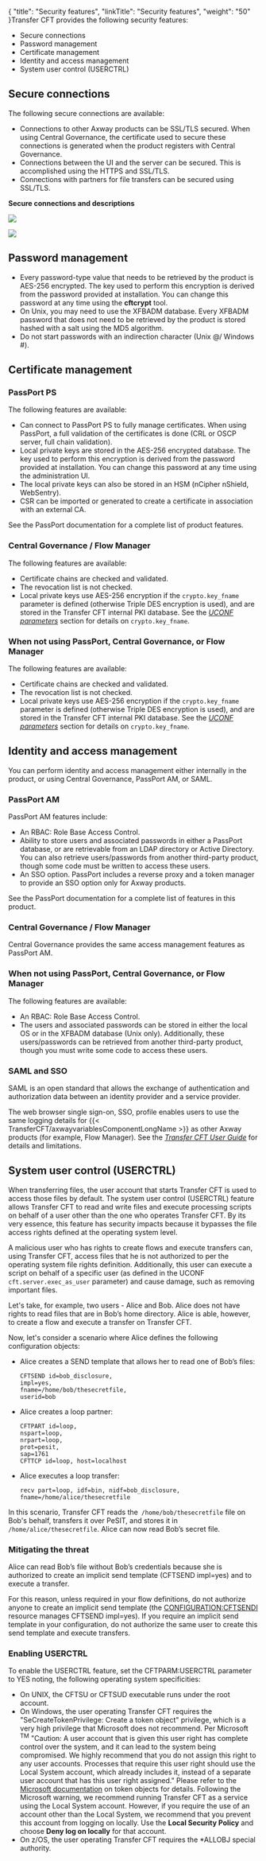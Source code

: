 {
    "title": "Security features",
    "linkTitle": "Security features",
    "weight": "50"
}Transfer CFT provides the following security features:

- Secure connections
- Password management
- Certificate management
- Identity and access management
- System user control (USERCTRL)

<span id="__RefHeading___Toc473905757"></span>

## Secure connections

The following secure connections are available:

- Connections to other Axway products can be SSL/TLS secured. When using Central Governance, the certificate used to secure these connections is generated when the product registers with Central Governance.
- Connections between the UI and the server can be secured. This is accomplished using the HTTPS and SSL/TLS.
- Connections with partners for file transfers can be secured using SSL/TLS.

********<span class="autonumber"></span>Secure connections and descriptions********

![](/Images/TransferCFT/sec_guide3.png)

![](/Images/TransferCFT/sec_legend.png)

<span id="__RefHeading___Toc473905758"></span>

## Password management

- Every password-type value that needs to be retrieved by the product is AES-256 encrypted. The key used to perform this encryption is derived from the password provided at installation. You can change this password at any time using the **cftcrypt** tool.
- On Unix, you may need to use the XFBADM database. Every XFBADM password that does not need to be retrieved by the product is stored hashed with a salt using the MD5 algorithm.
- Do not start passwords with an indirection character (Unix @/ Windows #).

## Certificate management

<span id="__RefHeading___Toc473905760"></span>

### PassPort PS

The following features are available:

- Can connect to PassPort PS to fully manage certificates. When using PassPort, a full validation of the certificates is done (CRL or OSCP server, full chain validation).
- Local private keys are stored in the AES-256 encrypted database. The key used to perform this encryption is derived from the password provided at installation. You can change this password at any time using the administration UI.
- The local private keys can also be stored in an HSM (nCipher nShield, WebSentry).
- CSR can be imported or generated to create a certificate in association with an external CA.

See the PassPort documentation for a complete list of product features.  

<span id="__RefHeading___Toc473905761"></span>

### Central Governance / Flow Manager

The following features are available:

- Certificate chains are checked and validated.
- The revocation list is not checked.
- Local private keys use AES-256 encryption if the <span class="code">`crypto.key_fname`</span> parameter is defined (otherwise Triple DES encryption is used), and are stored in the Transfer CFT internal PKI database. See the *[UCONF parameters](../../admin_intro/uconf/uconf_directory)* section for details on <span class="code">`crypto.key_fname`</span>.

### When not using PassPort, Central Governance, or Flow Manager

The following features are available:

- Certificate chains are checked and validated.
- The revocation list is not checked.
- Local private keys use AES-256 encryption if the <span class="code">`crypto.key_fname`</span> parameter is defined (otherwise Triple DES encryption is used), and are stored in the Transfer CFT internal PKI database. See the *[UCONF parameters](../../admin_intro/uconf/uconf_directory)* section for details on <span class="code">`crypto.key_fname`</span>.

<span id="__RefHeading___Toc473905763"></span>

## Identity and access management

You can perform identity and access management either internally in the product, or using Central Governance, PassPort AM, or SAML.

<span id="__RefHeading___Toc473905764"></span>

### PassPort AM

PassPort AM features include:

- An RBAC: Role Base Access Control.
- Ability to store users and associated passwords in either a PassPort database, or are retrievable from an LDAP directory or Active Directory. You can also retrieve users/passwords from another third-party product, though some code must be written to access these users.
- An SSO option. PassPort includes a reverse proxy and a token manager to provide an SSO option only for Axway products.

See the PassPort documentation for a complete list of features in this product.

<span id="__RefHeading___Toc473905765"></span>

### Central Governance / Flow Manager

Central Governance provides the same access management features as PassPort AM.

<span id="__RefHeading___Toc473905766"></span>

### When not using PassPort, Central Governance, or Flow Manager

The following features are available:

- An RBAC: Role Base Access Control.
- The users and associated passwords can be stored in either the local OS or in the XFBADM database (Unix only). Additionally, these users/passwords can be retrieved from another third-party product, though you must write some code to access these users.

<span id="SAML"></span>

### SAML and SSO

SAML is an open standard that allows the exchange of authentication and authorization data between an identity provider and a service provider.

The web browser single sign-on, SSO, profile enables users to use the same logging details for {{< TransferCFT/axwayvariablesComponentLongName  >}} as other Axway products (for example, Flow Manager). See the *[Transfer CFT User Guide](https://docs.axway.com/bundle/TransferCFT_38_UsersGuide_allOS_en_HTML5/page/Content/AxwayStartPage.htm)* for details and limitations.

## System user control (USERCTRL)

When transferring files, the user account that starts Transfer CFT is used to access those files by default. The system user control (USERCTRL) feature allows Transfer CFT to read and write files and execute processing scripts on behalf of a user other than the one who operates Transfer CFT. By its very essence, this feature has security impacts because it bypasses the file access rights defined at the operating system level.

A malicious user who has rights to create flows and execute transfers can, using Transfer CFT, access files that he is not authorized to per the operating system file rights definition. Additionally, this user can execute a script on behalf of a specific user (as defined in the UCONF <span class="code">`cft.server.exec_as_user`</span> parameter) and cause damage, such as removing important files.

Let's take, for example, two users - Alice and Bob. Alice does not have rights to read files that are in Bob’s home directory. Alice is able, however, to create a flow and execute a transfer on Transfer CFT.

Now, let's consider a scenario where Alice defines the following configuration objects:

- Alice creates a SEND template that allows her to read one of Bob’s files:  
    ```
    CFTSEND id=bob_disclosure,
    impl=yes,
    fname=/home/bob/thesecretfile,
    userid=bob
    ```
- Alice creates a loop partner:  
    ```
    CFTPART id=loop,
    nspart=loop,
    nrpart=loop,
    prot=pesit,
    sap=1761
    CFTTCP id=loop, host=localhost
    ```
- Alice executes a loop transfer:  
    ```
    recv part=loop, idf=bin, nidf=bob_disclosure, fname=/home/alice/thesecretfile
    ```

In this scenario, Transfer CFT reads the<span class="code">` /home/bob/thesecretfile`</span> file on Bob's behalf, transfers it over PeSIT, and stores it in <span class="code">`/home/alice/thesecretfile`</span>. Alice can now read Bob’s secret file.

### Mitigating the threat

Alice can read Bob’s file without Bob’s credentials because she is authorized to create an implicit send template (CFTSEND impl=yes) and to execute a transfer.

For this reason, unless required in your flow definitions, do not authorize anyone to create an implicit send template (the [CONFIGURATION:CFTSENDI](../iam/predefined_privileges) resource manages CFTSEND impl=yes). If you require an implicit send template in your configuration, do not authorize the same user to create this send template and execute transfers.

### Enabling USERCTRL

To enable the USERCTRL feature, set the CFTPARM:USERCTRL parameter to YES noting, the following operating system specificities:

- On UNIX, the CFTSU or CFTSUD executable runs under the root account.
- On Windows, the user operating Transfer CFT requires the "SeCreateTokenPrivilege: Create a token object" privilege, which is a very high privilege that Microsoft does not recommend. Per Microsoft <sup>TM</sup> "Caution: A user account that is given this user right has complete control over the system, and it can lead to the system being compromised. We highly recommend that you do not assign this right to any user accounts. Processes that require this user right should use the Local System account, which already includes it, instead of a separate user account that has this user right assigned." Please refer to the [Microsoft documentation](https://docs.microsoft.com/fr-fr/windows/security/threat-protection/security-policy-settings/create-a-token-object) on token objects for details. Following the Microsoft warning, we recommend running Transfer CFT as a service using the Local System account. However, if you require the use of an account other than the Local System, we recommend that you prevent this account from logging on locally. Use the **Local Security Policy** and choose **Deny log on locally** for that account.
- On z/OS, the user operating Transfer CFT requires the \*ALLOBJ special authority.
